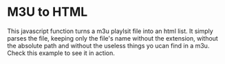 # M3U to HTML

This javascript function turns a m3u playlsit file into an html list. It simply parses the file, keeping only the file's name without the extension, without the absolute path and without the useless things yo ucan find in a m3u. Check this example to see it in action.